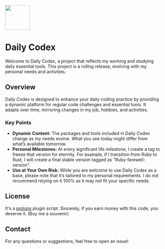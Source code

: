 <img src="https://github.com/Rynaro/daily-codex/assets/5271543/adc73115-9fad-48b1-ab56-07b63aa1dd81" height="80" />

# Daily Codex

Welcome to Daily Codex, a project that reflects my working and studying daily essential tools. This project is a rolling release, evolving with my personal needs and activities.

## Overview

Daily Codex is designed to enhance your daily coding practice by providing a dynamic platform for regular code challenges and essential tools. It adapts over time, mirroring changes in my job, hobbies, and activities.

### Key Points

- **Dynamic Content:** The packages and tools included in Daily Codex change as my needs evolve. What you see today might differ from what’s available tomorrow.
- **Personal Milestones:** At every significant life milestone, I create a tag to freeze that version for eternity. For example, if I transition from Ruby to Rust, I will create a final stable version tagged as "Ruby-farewell-version".
- **Use at Your Own Risk:** While you are welcome to use Daily Codex as a base, please note that it’s tailored to my personal requirements. I do not recommend relying on it 100% as it may not fit your specific needs.

## License
It's a [potions](https://github.com/Rynaro/potions) plugin script. Sincerely, if you earn money with this code, you deserve it. (Buy me a souvenir)

## Contact
For any questions or suggestions, feel free to open an issue!
